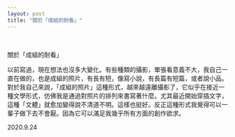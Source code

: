 ```yaml
---
layout: post
title: "關於「成組的耐看」"
---
```


  
&nbsp;
&nbsp;


關於「成組的耐看」

以前寫過，現在想法也沒多大變化。有些種類的攝影，單張看意義不大，我自己一直在做的，也是成組的照片，有長有短，像寫小說，有長篇有短篇，或者說小品。對於我自己來說，「成組的照片」這種形式，越來越遠離攝影了，它似乎在接近一種文學形式，仿佛我是通過對照片的排列來書寫著什麼。尤其最近開始穿插文字，這種「文體」就愈加變得說不清道不明。這樣也挺好。反正這種形式我覺得可以一輩子做下去不會厭。因為它可以滿足我幾乎所有方面的創作欲求。

2020.9.24